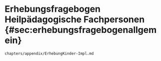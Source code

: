 # Erhebungsfragebogen Heilpädagogische Fachpersonen {#sec:erhebungsfragebogenallgemein}

``` {.include }
chapters/appendix/ErhebungKinder-Impl.md
``` 